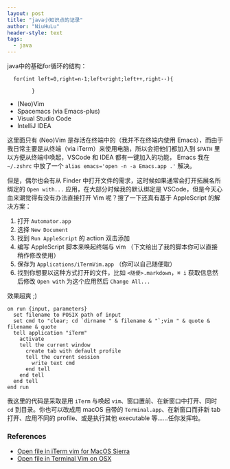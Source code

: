 ```yaml
---
layout: post
title: "java小知识点的记录"
author: "NiuHuLu"
header-style: text
tags:
  - java
---
```


java中的基础for循环的结构：
```
  for(int left=0,right=n-1;left<right;left++,right--){
            
        }

```



- (Neo)Vim
- Spacemacs (via Emacs-plus)
- Visual Studio Code
- IntelliJ IDEA

这里面只有 (Neo)Vim 是存活在终端中的（我并不在终端内使用 Emacs），而由于我日常主要是从终端（via iTerm）来使用电脑，所以会把他们都加入到 `$PATH` 里以方便从终端中唤起，VSCode 和 IDEA 都有一键加入的功能， Emacs 我在 `~/.zshrc` 中放了一个 `alias emacs='open -n -a Emacs.app .'` 解决。

但是，偶尔也会有从 Finder 中打开文件的需求，这时候如果通常会打开拓展名所绑定的 `Open with...` 应用，在大部分时候我的默认绑定是 VSCode，但是今天心血来潮觉得有没有办法直接打开 Vim 呢？搜了一下还真有基于 AppleScript 的解决方案：

1. 打开 `Automator.app`
2. 选择 `New Document`
3. 找到 `Run AppleScript` 的 action 双击添加
4. 编写 AppleScript 脚本来唤起终端与 vim （下文给出了我的脚本你可以直接稍作修改使用）
5. 保存为 `Applications/iTermVim.app` （你可以自己随便取）
6. 找到你想要以这种方式打开的文件，比如 `<随便>.markdown`，`⌘ i` 获取信息然后修改 `Open with` 为这个应用然后 `Change All...`

效果超爽 ;)

```applescript
on run {input, parameters}
  set filename to POSIX path of input
  set cmd to "clear; cd `dirname " & filename & "`;vim " & quote & filename & quote
  tell application "iTerm"
    activate
    tell the current window
      create tab with default profile
      tell the current session
        write text cmd
      end tell
    end tell
  end tell
end run
```

我这里的代码是采取是用 `iTerm` 与唤起 `vim`、窗口置前、在新窗口中打开、同时 `cd` 到目录。你也可以改成用 macOS 自带的 `Terminal.app`、在新窗口而非新 tab 打开、应用不同的 profile、或是执行其他 executable 等……任你发挥啦。

### References

- [Open file in iTerm vim for MacOS Sierra](https://gist.github.com/charlietran/43639b0f4e0a01c7c20df8f1929b76f2)
- [Open file in Terminal Vim on OSX](https://bl.ocks.org/napcs/2d8376e941133ccfad63e33bf1b1b60c)
